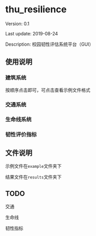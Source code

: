 # thu_resilience

Version: 0.1

Last update: 2019-08-24

Description: 校园韧性评估系统平台（GUI）

## 使用说明

### 建筑系统

按顺序点击即可，可点击查看示例文件格式

### 交通系统

### 生命线系统

### 韧性评价指标

## 文件说明

示例文件在`example`文件夹下

结果文件在`results`文件夹下

## TODO

交通

生命线

韧性指标